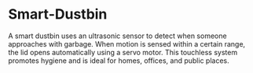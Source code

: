 # Smart-Dustbin
A smart dustbin uses an ultrasonic sensor to detect when someone approaches with garbage. When motion is sensed within a certain range, the lid opens automatically using a servo motor. This touchless system promotes hygiene and is ideal for homes, offices, and public places.
